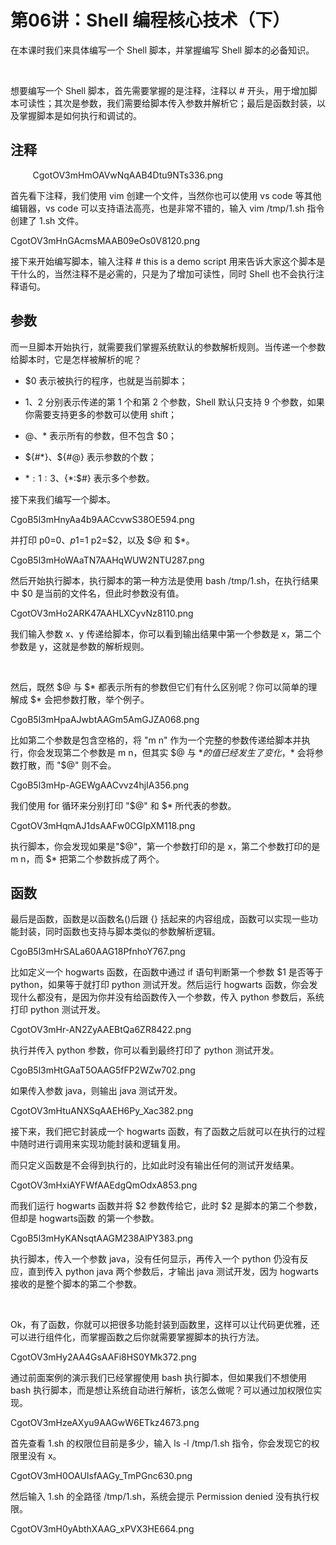 # 第06讲：Shell 编程核心技术（下）

在本课时我们来具体编写一个 Shell 脚本，并掌握编写 Shell 脚本的必备知识。

 

想要编写一个 Shell 脚本，首先需要掌握的是注释，注释以 # 开头，用于增加脚本可读性；其次是参数，我们需要给脚本传入参数并解析它；最后是函数封装，以及掌握脚本是如何执行和调试的。

## 注释

          
CgotOV3mHmOAVwNqAAB4Dtu9NTs336.png


首先看下注释，我们使用 vim 创建一个文件，当然你也可以使用 vs code 等其他编辑器，vs code 可以支持语法高亮，也是非常不错的，输入 vim /tmp/1.sh 指令创建了 1.sh 文件。 

CgotOV3mHnGAcmsMAAB09eOs0V8120.png

接下来开始编写脚本，输入注释 # this is a demo script 用来告诉大家这个脚本是干什么的，当然注释不是必需的，只是为了增加可读性，同时 Shell 也不会执行注释语句。

## 参数     

而一旦脚本开始执行，就需要我们掌握系统默认的参数解析规则。当传递一个参数给脚本时，它是怎样被解析的呢？

* $0 表示被执行的程序，也就是当前脚本；

* $1、$2 分别表示传递的第 1 个和第 2 个参数，Shell 默认只支持 9 个参数，如果你需要支持更多的参数可以使用 shift；

* $@、$* 表示所有的参数，但不包含 $0；

* ${#*}、${#@} 表示参数的个数；

* ${*:1:3}、${*:$#} 表示多个参数。

接下来我们编写一个脚本。     

CgoB5l3mHnyAa4b9AACcvwS38OE594.png

并打印 p0=$0、p1=$1 p2=$2，以及 $@ 和 $*。

CgoB5l3mHoWAaTN7AAHqWUW2NTU287.png

然后开始执行脚本，执行脚本的第一种方法是使用 bash /tmp/1.sh，在执行结果中 $0 是当前的文件名，但此时参数没有值。

CgotOV3mHo2ARK47AAHLXCyvNz8110.png

我们输入参数 x、y 传递给脚本，你可以看到输出结果中第一个参数是 x，第二个参数是 y，这就是参数的解析规则。

             

然后，既然 $@ 与 $* 都表示所有的参数但它们有什么区别呢？你可以简单的理解成 $* 会把参数打散，举个例子。

CgoB5l3mHpaAJwbtAAGm5AmGJZA068.png

比如第二个参数是包含空格的，将 "m n" 作为一个完整的参数传递给脚本并执行，你会发现第二个参数是 m n，但其实 $@ 与 $* 的值已经发生了变化，$* 会将参数打散，而 "$@" 则不会。

CgoB5l3mHp-AGEWgAACvvz4hjIA356.png

我们使用 for 循环来分别打印 "$@" 和 $* 所代表的参数。

CgotOV3mHqmAJ1dsAAFw0CGIpXM118.png

执行脚本，你会发现如果是"$@"，第一个参数打印的是 x，第二个参数打印的是 m n，而 $* 把第二个参数拆成了两个。

## 函数     

最后是函数，函数是以函数名()后跟 {} 括起来的内容组成，函数可以实现一些功能封装，同时函数也支持与脚本类似的参数解析逻辑。

CgoB5l3mHrSALa60AAG18PfnhoY767.png

比如定义一个 hogwarts 函数，在函数中通过 if 语句判断第一个参数 $1 是否等于 python，如果等于就打印 python 测试开发。然后运行 hogwarts 函数，你会发现什么都没有，是因为你并没有给函数传入一个参数，传入 python 参数后，系统打印 python 测试开发。

CgotOV3mHr-AN2ZyAAEBtQa6ZR8422.png

执行并传入 python 参数，你可以看到最终打印了 python 测试开发。

CgoB5l3mHtGAaT5OAAG5fFP2WZw702.png

如果传入参数 java，则输出 java 测试开发。

CgotOV3mHtuANXSqAAEH6Py_Xac382.png

接下来，我们把它封装成一个 hogwarts 函数，有了函数之后就可以在执行的过程中随时进行调用来实现功能封装和逻辑复用。

而只定义函数是不会得到执行的，比如此时没有输出任何的测试开发结果。

CgotOV3mHxiAYFWfAAEdgQmOdxA853.png

而我们运行 hogwarts 函数并将 $2 参数传给它，此时 $2 是脚本的第二个参数，但却是 hogwarts函数 的第一个参数。

CgoB5l3mHyKANsqtAAGM238AlPY383.png

执行脚本，传入一个参数 java，没有任何显示，再传入一个 python 仍没有反应，直到传入 python java 两个参数后，才输出 java 测试开发，因为 hogwarts 接收的是整个脚本的第二个参数。

             

Ok，有了函数，你就可以把很多功能封装到函数里，这样可以让代码更优雅，还可以进行组件化，而掌握函数之后你就需要掌握脚本的执行方法。

CgotOV3mHy2AA4GsAAFi8HS0YMk372.png

通过前面案例的演示我们已经掌握使用 bash 执行脚本，但如果我们不想使用 bash 执行脚本，而是想让系统自动进行解析，该怎么做呢？可以通过加权限位实现。

CgotOV3mHzeAXyu9AAGwW6ETkz4673.png

首先查看 1.sh 的权限位目前是多少，输入 ls -l /tmp/1.sh 指令，你会发现它的权限里没有 x。

CgotOV3mH0OAUIsfAAGy_TmPGnc630.png

然后输入 1.sh 的全路径 /tmp/1.sh，系统会提示 Permission denied 没有执行权限。

CgotOV3mH0yAbthXAAG_xPVX3HE664.png